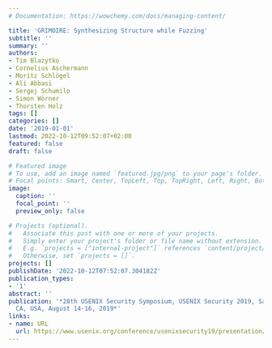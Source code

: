 ```yaml
---
# Documentation: https://wowchemy.com/docs/managing-content/

title: 'GRIMOIRE: Synthesizing Structure while Fuzzing'
subtitle: ''
summary: ''
authors:
- Tim Blazytko
- Cornelius Aschermann
- Moritz Schlögel
- Ali Abbasi
- Sergej Schumilo
- Simon Wörner
- Thorsten Holz
tags: []
categories: []
date: '2019-01-01'
lastmod: 2022-10-12T09:52:07+02:00
featured: false
draft: false

# Featured image
# To use, add an image named `featured.jpg/png` to your page's folder.
# Focal points: Smart, Center, TopLeft, Top, TopRight, Left, Right, BottomLeft, Bottom, BottomRight.
image:
  caption: ''
  focal_point: ''
  preview_only: false

# Projects (optional).
#   Associate this post with one or more of your projects.
#   Simply enter your project's folder or file name without extension.
#   E.g. `projects = ["internal-project"]` references `content/project/deep-learning/index.md`.
#   Otherwise, set `projects = []`.
projects: []
publishDate: '2022-10-12T07:52:07.304182Z'
publication_types:
- '1'
abstract: ''
publication: '*28th USENIX Security Symposium, USENIX Security 2019, Santa Clara,
  CA, USA, August 14-16, 2019*'
links:
- name: URL
  url: https://www.usenix.org/conference/usenixsecurity19/presentation/blazytko
---
```


